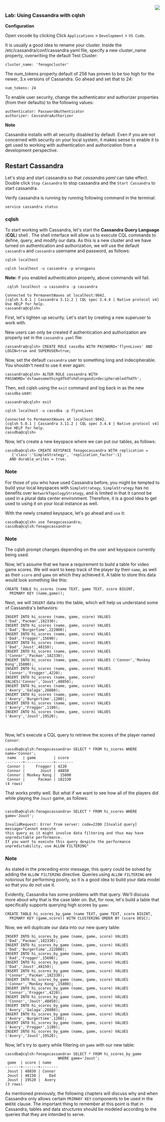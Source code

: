 <img align="right" src="https://raw.githubusercontent.com/fenago/apache-cassandra-intellij/master/md_files/logo-small.png">


### Lab: Using Cassandra with cqlsh

**Configuration**

Open vscode by clicking Click `Applications` > `Development` > `VS Code`.

It is usually a good idea to rename your cluster. Inside the /etc/cassandra/conf/cassandra.yaml file, specify a new cluster_name property, overwriting the default Test Cluster:

```
cluster_name: 'fenagocluster'
```

The num_tokens property default of 256 has proven to be too high for the newer, 3.x versions of Cassandra. Go ahead and set that to 24:

`num_tokens: 24`

To enable user security, change the authenticator and authorizer properties (from their defaults) to the following values:

```
authenticator: PasswordAuthenticator
authorizer: CassandraAuthorizer
```

**Note**

Cassandra installs with all security disabled by default. Even if you are not concerned with security on your local system, it makes sense to enable it to get used to working with authentication and authorization from a development perspective.


## Restart Cassandra
Let's stop and start cassandra so that *cassandra.yaml* can take effect. Double click `Stop Cassandra` to stop cassandra and the `Start Cassandra` to start cassandra.

Verify cassandra is running by running following command in the terminal:

`service cassandra status`

### cqlsh
To start working with Cassandra, let's start the **Cassandra Query
Language** (**CQL**) shell . The shell interface will allow us to
execute CQL commands to define, query, and modify our data. As this is a
new cluster and we have turned on authentication and authorization, we
will use the default `cassandra` and `cassandra`
username and password, as follows:


``` {.programlisting .language-markup}
cqlsh localhost
```

``` {.programlisting .language-markup}
cqlsh localhost -u cassandra -p wrongpass
```

**Note:** If you enabled authentication properly, above commands will fail.

``` {.programlisting .language-markup}
 cqlsh localhost -u cassandra -p cassandra

Connected to PermanentWaves at localhost:9042.
[cqlsh 5.0.1 | Cassandra 3.11.2 | CQL spec 3.4.4 | Native protocol v4]
Use HELP for help.
cassandra@cqlsh>
```

First, let's tighten up security. Let's start by creating a new
superuser to work with.

New users can only be created if authentication and authorization are
properly set in the `cassandra.yaml` file:


``` {.programlisting .language-markup}
cassandra@cqlsh> CREATE ROLE cassdba WITH PASSWORD='flynnLives' AND LOGIN=true and SUPERUSER=true;
```

Now, set the default `cassandra` user to something long and
indecipherable. You shouldn't need to use it ever again:


``` {.programlisting .language-markup}
cassandra@cqlsh> ALTER ROLE cassandra WITH PASSWORD='dsfawesomethingdfhdfshdlongandindecipherabledfhdfh';
```

Then, exit cqlsh using the `exit` command and log back in as
the new `cassdba` user:


``` {.programlisting .language-markup}
cassandra@cqlsh> exit

cqlsh localhost -u cassdba -p flynnLives

Connected to PermanentWaves at localhost:9042.
[cqlsh 5.0.1 | Cassandra 3.11.2 | CQL spec 3.4.4 | Native protocol v4]
Use HELP for help.
cassdba@cqlsh>
```

Now, let's create a new keyspace where we can put our tables, as
follows:


``` {.programlisting .language-markup}
cassdba@cqlsh> CREATE KEYSPACE fenagocassandra WITH replication =
   {'class':'SimpleStrategy', 'replication_factor':1}
  AND durable_writes = true;
```

### Note

For those of you who have used Cassandra before, you might be tempted to
build your local keyspaces with
`SimpleStrategy`. `SimpleStrategy` has no benefits
over `NetworkTopologyStrategy`, and is limited in that it
cannot be used in a plural data center environment. Therefore, it is a
good idea to get used to using it on your local instance as well.

With the newly created keyspace, let's go ahead and `use` it:


``` {.programlisting .language-markup}
cassdba@cqlsh> use fenagocassandra;
cassdba@cqlsh:fenagocassandra>
```

### Note

The cqlsh prompt changes depending on the user and keyspace currently
being used.

Now, let's assume that we have a requirement to build a table for video
game scores. We will want to keep track of the player by their
`name`, as well as their `score`
and `game` on which they achieved it. A table to store this
data would look something like this:


``` {.programlisting .language-markup}
CREATE TABLE hi_scores (name TEXT, game TEXT, score BIGINT,
  PRIMARY KEY (name,game));
```

Next, we will `INSERT` data into the table, which will help us
understand some of Cassandra's behaviors:


``` {.programlisting .language-markup}
INSERT INTO hi_scores (name, game, score) VALUES ('Dad','Pacman',182330);
INSERT INTO hi_scores (name, game, score) VALUES ('Dad','Burgertime',222000);
INSERT INTO hi_scores (name, game, score) VALUES ('Dad','Frogger',15690);
INSERT INTO hi_scores (name, game, score) VALUES ('Dad','Joust',48150);
INSERT INTO hi_scores (name, game, score) VALUES ('Connor','Pacman',182330);
INSERT INTO hi_scores (name, game, score) VALUES ('Connor','Monkey Kong',15800);
INSERT INTO hi_scores (name, game, score) VALUES ('Connor','Frogger',4220);
INSERT INTO hi_scores (name, game, score) VALUES('Connor','Joust',48850);
INSERT INTO hi_scores (name, game, score) VALUES ('Avery','Galaga',28880);
INSERT INTO hi_scores (name, game, score) VALUES ('Avery','Burgertime',1200);
INSERT INTO hi_scores (name, game, score) VALUES ('Avery','Frogger',1100);
INSERT INTO hi_scores (name, game, score) VALUES ('Avery','Joust',19520);
```

 

Now, let's execute a CQL query to retrieve the scores of the player
named `Connor`:


``` {.programlisting .language-markup}
cassdba@cqlsh:fenagocassandra> SELECT * FROM hi_scores WHERE name='Connor';
 name   | game        | score
--------+-------------+--------
 Connor |     Frogger | 4220
 Connor |       Joust | 48850
 Connor | Monkey Kong |  15800
 Connor |      Pacman | 182330
(4 rows)
```

That works pretty well. But what if we want to see how all of the
players did while playing the `Joust` game, as follows:


``` {.programlisting .language-markup}

cassdba@cqlsh:fenagocassandra> SELECT * FROM hi_scores WHERE game='Joust';

InvalidRequest: Error from server: code=2200 [Invalid query] message="Cannot execute 
this query as it might involve data filtering and thus may have unpredictable performance. 
If you want to execute this query despite the performance unpredictability, use ALLOW FILTERING"
```

### Note

As stated in the preceding error message, this query could be solved by
adding the `ALLOW FILTERING` directive. Queries using
`ALLOW FILTERING` are notorious for performing poorly, so it
is a good idea to build your data model so that you do not use it.

Evidently, Cassandra has some problems with that query. We'll discuss
more about why that is the case later on. But, for now, let's build a
table that specifically supports querying high scores by
`game`:


``` {.programlisting .language-markup}
CREATE TABLE hi_scores_by_game (name TEXT, game TEXT, score BIGINT,
  PRIMARY KEY (game,score)) WITH CLUSTERING ORDER BY (score DESC);
```

Now, we will duplicate our data into our new query table:


``` {.programlisting .language-markup}
INSERT INTO hi_scores_by_game (name, game, score) VALUES ('Dad','Pacman',182330);
INSERT INTO hi_scores_by_game (name, game, score) VALUES ('Dad','Burgertime',222000);
INSERT INTO hi_scores_by_game (name, game, score) VALUES ('Dad','Frogger',15690);
INSERT INTO hi_scores_by_game (name, game, score) VALUES ('Dad','Joust',48150);
INSERT INTO hi_scores_by_game (name, game, score) VALUES ('Connor','Pacman',182330);
INSERT INTO hi_scores_by_game (name, game, score) VALUES ('Connor','Monkey Kong',15800);
INSERT INTO hi_scores_by_game (name, game, score) VALUES ('Connor','Frogger',4220);
INSERT INTO hi_scores_by_game (name, game, score) VALUES ('Connor','Joust',48850);
INSERT INTO hi_scores_by_game (name, game, score) VALUES ('Avery','Galaga',28880);
INSERT INTO hi_scores_by_game (name, game, score) VALUES ('Avery','Burgertime',1200);
INSERT INTO hi_scores_by_game (name, game, score) VALUES ('Avery','Frogger',1100);
INSERT INTO hi_scores_by_game (name, game, score) VALUES ('Avery','Joust',19520);
```

Now, let's try to query while filtering on `game` with our new
table:


``` {.programlisting .language-markup}
cassdba@cqlsh:fenagocassandra> SELECT * FROM hi_scores_by_game
                        WHERE game='Joust';
 game  | score | name
-------+-------+--------
 Joust | 48850 | Connor
 Joust | 48150 |    Dad
 Joust | 19520 |  Avery
(3 rows)
```

As mentioned previously, the following chapters will discuss why and
when Cassandra only allows certain `PRIMARY KEY` components to
be used in the `WHERE` clause. The important thing to remember
at this point is that in Cassandra, tables and data structures should be
modeled according to the queries that they are intended to serve.
